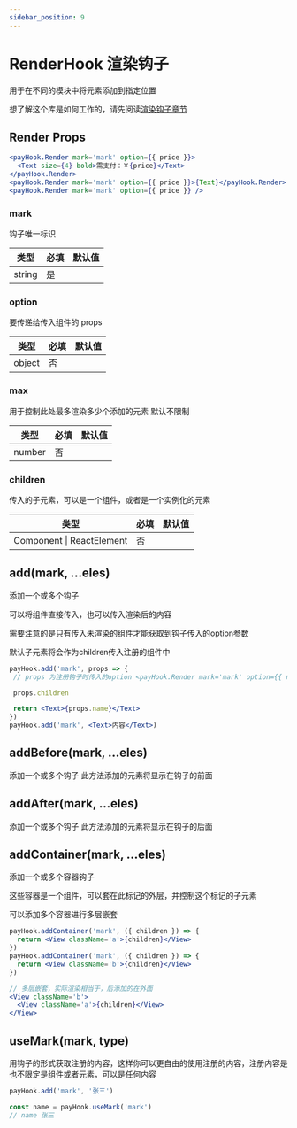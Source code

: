 ```yaml
---
sidebar_position: 9
---
```


# RenderHook 渲染钩子

用于在不同的模块中将元素添加到指定位置

想了解这个库是如何工作的，请先阅读[渲染钩子章节](/docs/course/app/renderHook)

## Render Props

```jsx
<payHook.Render mark='mark' option={{ price }}>
  <Text size={4} bold>需支付：￥{price}</Text>
</payHook.Render>
<payHook.Render mark='mark' option={{ price }}>{Text}</payHook.Render>
<payHook.Render mark='mark' option={{ price }} />
```

### mark

钩子唯一标识

| 类型 | 必填 | 默认值 |
| ---- | -------- | ------- |
| string | 是 |  |

### option

要传递给传入组件的 props

| 类型 | 必填 | 默认值 |
| ---- | -------- | ------- |
| object | 否 |  |

### max

用于控制此处最多渲染多少个添加的元素 默认不限制

| 类型 | 必填 | 默认值 |
| ---- | -------- | ------- |
| number | 否 |  |

### children

传入的子元素，可以是一个组件，或者是一个实例化的元素

| 类型 | 必填 | 默认值 |
| ---- | -------- | ------- |
| Component \| ReactElement | 否 |  |

## add(mark, ...eles)

添加一个或多个钩子  

可以将组件直接传入，也可以传入渲染后的内容  

需要注意的是只有传入未渲染的组件才能获取到钩子传入的option参数  

默认子元素将会作为children传入注册的组件中

```jsx
payHook.add('mark', props => {
 // props 为注册钩子时传入的option <payHook.Render mark='mark' option={{ name: '名称' }} />

 props.children

 return <Text>{props.name}</Text>
})
payHook.add('mark', <Text>内容</Text>)
```

## addBefore(mark, ...eles)

添加一个或多个钩子 此方法添加的元素将显示在钩子的前面 

## addAfter(mark, ...eles)

添加一个或多个钩子 此方法添加的元素将显示在钩子的后面 

## addContainer(mark, ...eles)

添加一个或多个容器钩子  

这些容器是一个组件，可以套在此标记的外层，并控制这个标记的子元素  

可以添加多个容器进行多层嵌套

```jsx
payHook.addContainer('mark', ({ children }) => {
  return <View className='a'>{children}</View>
})
payHook.addContainer('mark', ({ children }) => {
  return <View className='b'>{children}</View>
})

// 多层嵌套，实际渲染相当于，后添加的在外面
<View className='b'>
  <View className='a'>{children}</View>
</View>
```

## useMark(mark, type)

用钩子的形式获取注册的内容，这样你可以更自由的使用注册的内容，注册内容是也不限定是组件或者元素，可以是任何内容

```jsx
payHook.add('mark', '张三')

const name = payHook.useMark('mark')
// name 张三
```
